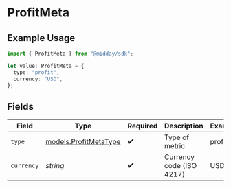 # ProfitMeta

## Example Usage

```typescript
import { ProfitMeta } from "@midday/sdk";

let value: ProfitMeta = {
  type: "profit",
  currency: "USD",
};
```

## Fields

| Field                                                | Type                                                 | Required                                             | Description                                          | Example                                              |
| ---------------------------------------------------- | ---------------------------------------------------- | ---------------------------------------------------- | ---------------------------------------------------- | ---------------------------------------------------- |
| `type`                                               | [models.ProfitMetaType](../models/profitmetatype.md) | :heavy_check_mark:                                   | Type of metric                                       | profit                                               |
| `currency`                                           | *string*                                             | :heavy_check_mark:                                   | Currency code (ISO 4217)                             | USD                                                  |